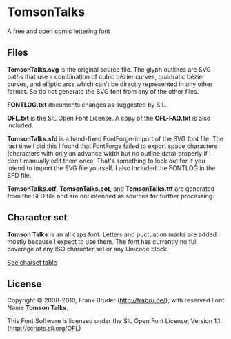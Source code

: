 # TomsonTalks
A free and open comic lettering font

## Files

**TomsonTalks.svg** is the original source file. The glyph outlines are SVG paths that use a combination of cubic bézier curves, quadratic bézier curves, and elliptic arcs which can't be directly represented in any other format. So do not generate the SVG font from any of the other files.

**FONTLOG.txt** documents changes as suggested by SIL.

**OFL.txt** is the SIL Open Font License. A copy of the **OFL-FAQ.txt** is also included.

**TomsonTalks.sfd** is a hand-fixed FontForge-import of the SVG font file. The last time I did this I found that FontForge failed to export space characters (characters with only an advance width but no outline data) properly if I don't manually edit them once. That's something to look out for if you intend to import the SVG file yourself. I also included the FONTLOG in the SFD file.

**TomsonTalks.otf**, **TomsonTalks.eot**, and **TomsonTalks.ttf** are generated from the SFD file and are not intended as sources for further processing.

## Character set

**Tomson Talks** is an all caps font. Letters and puctuation marks are added mostly because I expect to use them. The font has currently no full coverage of any ISO character set or any Unicode block.

[See charset table](./charset-table.md)

## License

Copyright © 2008-2010, Frank Bruder (http://frabru.de/), with reserved Font Name **Tomson Talks**.

This Font Software is licensed under the SIL Open Font License, Version 1.1. (http://scripts.sil.org/OFL)
